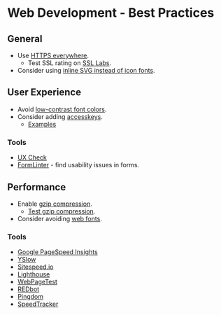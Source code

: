 # Web Development - Best Practices

## General

 - Use [HTTPS everywhere](https://https.cio.gov/).
   - Test SSL rating on [SSL Labs](https://www.ssllabs.com/ssltest/).
 - Consider using [inline SVG instead of icon fonts](https://css-tricks.com/icon-fonts-vs-svg/).


## User Experience

 - Avoid [low-contrast font colors](http://contrastrebellion.com/).
 - Consider adding [accesskeys](https://developer.mozilla.org/en-US/docs/Web/HTML/Global_attributes/accesskey).
   - [Examples](http://www.hanselman.com/blog/TheWebIsTheNewTerminalAreYouUsingTheWebsKeyboardShortcutsAndHotkeys.aspx)

### Tools

 - [UX Check](http://www.uxcheck.co/)
 - [FormLinter](https://formlinter.com/) - find usability issues in forms.

## Performance

 - Enable [gzip compression](https://developers.google.com/speed/docs/insights/EnableCompression).
   - [Test gzip compression](http://www.whatsmyip.org/http-compression-test/).
 - Consider avoiding [web fonts](https://meowni.ca/posts/web-fonts/).

### Tools

 - [Google PageSpeed Insights](https://developers.google.com/speed/pagespeed/insights/)
 - [YSlow](http://yslow.org/)
 - [Sitespeed.io](https://www.sitespeed.io/)
 - [Lighthouse](https://github.com/GoogleChrome/lighthouse)
 - [WebPageTest](http://www.webpagetest.org/)
 - [REDbot](https://redbot.org/)
 - [Pingdom](https://tools.pingdom.com/)
 - [SpeedTracker](https://speedtracker.org/)